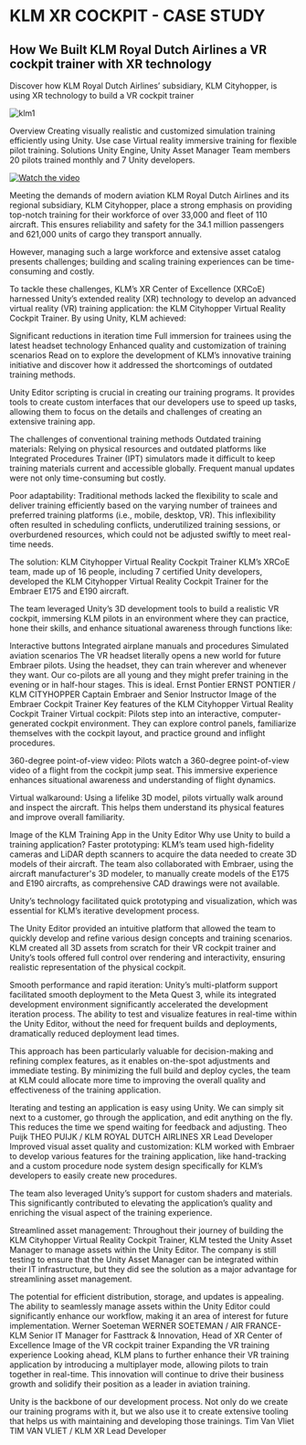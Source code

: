 # KLM XR COCKPIT - CASE STUDY
## How We Built KLM Royal Dutch Airlines a VR cockpit trainer with XR technology
Discover how KLM Royal Dutch Airlines’ subsidiary, KLM Cityhopper, is using XR technology to build a VR cockpit trainer

![klm1](https://github.com/user-attachments/assets/e49538a0-3bc8-4af8-af0e-8a185c13bfc4)

Overview
Creating visually realistic and customized simulation training efficiently using Unity.
Use case
Virtual reality immersive training for flexible pilot training.
Solutions
Unity Engine, Unity Asset Manager
Team members
20 pilots trained monthly and 7 Unity developers.

[![Watch the video](https://img.youtube.com/vi/FjBMxrHhc6s/0.jpg)]([[https://www.youtube.com/watch?v=_VIDEO_ID](https://www.youtube.com/watch?v=FjBMxrHhc6s)](https://www.youtube.com/watch?v=FjBMxrHhc6s))


Meeting the demands of modern aviation
KLM Royal Dutch Airlines and its regional subsidiary, KLM Cityhopper, place a strong emphasis on providing top-notch training for their workforce of over 33,000 and fleet of 110 aircraft. This ensures reliability and safety for the 34.1 million passengers and 621,000 units of cargo they transport annually.

However, managing such a large workforce and extensive asset catalog presents challenges; building and scaling training experiences can be time-consuming and costly.

To tackle these challenges, KLM’s XR Center of Excellence (XRCoE) harnessed Unity’s extended reality (XR) technology to develop an advanced virtual reality (VR) training application: the KLM Cityhopper Virtual Reality Cockpit Trainer. By using Unity, KLM achieved:

Significant reductions in iteration time
Full immersion for trainees using the latest headset technology
Enhanced quality and customization of training scenarios
Read on to explore the development of KLM’s innovative training initiative and discover how it addressed the shortcomings of outdated training methods.

Unity Editor scripting is crucial in creating our training programs. It provides tools to create custom interfaces that our developers use to speed up tasks, allowing them to focus on the details and challenges of creating an extensive training app.

The challenges of conventional training methods
Outdated training materials: Relying on physical resources and outdated platforms like Integrated Procedures Trainer (IPT) simulators made it difficult to keep training materials current and accessible globally. Frequent manual updates were not only time-consuming but costly.

Poor adaptability: Traditional methods lacked the flexibility to scale and deliver training efficiently based on the varying number of trainees and preferred training platforms (i.e., mobile, desktop, VR). This inflexibility often resulted in scheduling conflicts, underutilized training sessions, or overburdened resources, which could not be adjusted swiftly to meet real-time needs.


The solution: KLM Cityhopper Virtual Reality Cockpit Trainer
KLM’s XRCoE team, made up of 16 people, including 7 certified Unity developers, developed the KLM Cityhopper Virtual Reality Cockpit Trainer for the Embraer E175 and E190 aircraft.

The team leveraged Unity’s 3D development tools to build a realistic VR cockpit, immersing KLM pilots in an environment where they can practice, hone their skills, and enhance situational awareness through functions like:

Interactive buttons
Integrated airplane manuals and procedures
Simulated aviation scenarios
The VR headset literally opens a new world for future Embraer pilots. Using the headset, they can train wherever and whenever they want. Our co-pilots are all young and they might prefer training in the evening or in half-hour stages. This is ideal.
Ernst Pontier
ERNST PONTIER / KLM CITYHOPPER
Captain Embraer and Senior Instructor
Image of the Embraer Cockpit Trainer
Key features of the KLM Cityhopper Virtual Reality Cockpit Trainer
Virtual cockpit: Pilots step into an interactive, computer-generated cockpit environment. They can explore control panels, familiarize themselves with the cockpit layout, and practice ground and inflight procedures.

360-degree point-of-view video: Pilots watch a 360-degree point-of-view video of a flight from the cockpit jump seat. This immersive experience enhances situational awareness and understanding of flight dynamics.

Virtual walkaround: Using a lifelike 3D model, pilots virtually walk around and inspect the aircraft. This helps them understand its physical features and improve overall familiarity.

Image of the KLM Training App in the Unity Editor
Why use Unity to build a training application?
Faster prototyping: KLM’s team used high-fidelity cameras and LiDAR depth scanners to acquire the data needed to create 3D models of their aircraft. The team also collaborated with Embraer, using the aircraft manufacturer's 3D modeler, to manually create models of the E175 and E190 aircrafts, as comprehensive CAD drawings were not available.

Unity’s technology facilitated quick prototyping and visualization, which was essential for KLM’s iterative development process.

The Unity Editor provided an intuitive platform that allowed the team to quickly develop and refine various design concepts and training scenarios. KLM created all 3D assets from scratch for their VR cockpit trainer and Unity’s tools offered full control over rendering and interactivity, ensuring realistic representation of the physical cockpit.

Smooth performance and rapid iteration: Unity’s multi-platform support facilitated smooth deployment to the Meta Quest 3, while its integrated development environment significantly accelerated the development iteration process. The ability to test and visualize features in real-time within the Unity Editor, without the need for frequent builds and deployments, dramatically reduced deployment lead times.

This approach has been particularly valuable for decision-making and refining complex features, as it enables on-the-spot adjustments and immediate testing. By minimizing the full build and deploy cycles, the team at KLM could allocate more time to improving the overall quality and effectiveness of the training application.

Iterating and testing an application is easy using Unity. We can simply sit next to a customer, go through the application, and edit anything on the fly. This reduces the time we spend waiting for feedback and adjusting.
Theo Puijk
THEO PUIJK / KLM ROYAL DUTCH AIRLINES
XR Lead Developer
Improved visual asset quality and customization: KLM worked with Embraer to develop various features for the training application, like hand-tracking and a custom procedure node system design specifically for KLM’s developers to easily create new procedures.

The team also leveraged Unity’s support for custom shaders and materials. This significantly contributed to elevating the application’s quality and enriching the visual aspect of the training experience.

Streamlined asset management: Throughout their journey of building the KLM Cityhopper Virtual Reality Cockpit Trainer, KLM tested the Unity Asset Manager to manage assets within the Unity Editor. The company is still testing to ensure that the Unity Asset Manager can be integrated within their IT infrastructure, but they did see the solution as a major advantage for streamlining asset management.

The potential for efficient distribution, storage, and updates is appealing. The ability to seamlessly manage assets within the Unity Editor could significantly enhance our workflow, making it an area of interest for future implementation.
Werner Soeteman
WERNER SOETEMAN / AIR FRANCE-KLM
Senior IT Manager for Fasttrack & Innovation, Head of XR Center of Excellence
Image of the VR cockpit trainer
Expanding the VR training experience
Looking ahead, KLM plans to further enhance their VR training application by introducing a multiplayer mode, allowing pilots to train together in real-time. This innovation will continue to drive their business growth and solidify their position as a leader in aviation training.

Unity is the backbone of our development process. Not only do we create our training programs with it, but we also use it to create extensive tooling that helps us with maintaining and developing those trainings.
Tim Van Vliet
TIM VAN VLIET / KLM
XR Lead Developer
